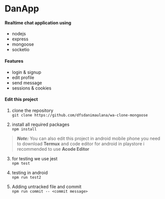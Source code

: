 # **DanApp**

#### Realtime chat application using

- nodejs
- express
- mongoose
- socketio

#### Features

- login & signup
- edit profile
- send message
- sessions & cookies

#### Edit this project

1. clone the repository\
   `git clone https://github.com/dfsdanimaulana/wa-clone-mongoose`

2. install all required packages\
   `npm install`

> **_Note:_** You can also edit this project in android mobile phone
> you need to download **Termux** and code editor for android in playstore
> i recommended to use **Acode Editor**

3. for testing we use jest\
   `npm test`

4. testing in android\
   `npm run test2`

5. Adding untracked file and commit\
   `npm run commit -- <commit message>`
